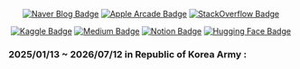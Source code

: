<div align="center">
<!--
[![CharmStrange's GitHub Stats](https://github-readme-stats.vercel.app/api?username=CharmStrange&show_icons=true&bg_color=40,FFFFFF,FFFFFF,FFFFFF&title_color=000000&text_color=000000&icon_color=DAA520&border_color=FFFFFF&count_private=true)](https://github.com/anuraghazra/github-readme-stats)
-->

<!--
[![GitHub Streak](https://streak-stats.demolab.com?user=CharmStrange&theme=transparent&date_format=%5BY.%5Dn.j)](https://git.io/streak-stats)
-->

<!--

![Top Language](https://github-readme-stats.vercel.app/api/top-langs/?username=CharmStrange&title_color=FFFFFF&text_color=000000&border_color=FFFFFF)

-->

<!--
[![LinkedIn Badge](https://img.shields.io/badge/LinkedIn-0077B5?logo=linkedin&logoColor=white&style=for-the-badge)](https://www.linkedin.com/in/kunhee-lee-1a8a1a27a/)
-->

[![Naver Blog Badge](https://img.shields.io/badge/Naver_Blog-03C75A?logo=naver&logoColor=white&style=for-the-badge)](https://blog.naver.com/zetmond)
[![Apple Arcade Badge](https://img.shields.io/badge/What_I_Learned/Studied-C71A36?logo=applearcade&logoColor=white&style=for-the-badge)](전공과목.md)
[![StackOverflow Badge](https://img.shields.io/badge/StackOverflow-F58025?logo=stackoverflow&logoColor=white&style=for-the-badge)](https://stackoverflow.com/users/21331589/normaltoad)


[![Kaggle Badge](https://img.shields.io/badge/Kaggle-20BEFF?logo=kaggle&logoColor=white&style=for-the-badge)](https://www.kaggle.com/seventyfivebyte)
[![Medium Badge](https://img.shields.io/badge/_Medium-000000?logo=medium&logoColor=white&style=for-the-badge)](https://medium.com/@l033illil.l1ili.l.ili.l11)
[![Notion Badge](https://img.shields.io/badge/Notion-FFFFFF?logo=notion&logoColor=000000&style=for-the-badge)](https://strangecharmsailer.notion.site/Efficient-Productivity-with-Notion-5dda0df6ec804f2fabc809699b1904d5?pvs=4)
[![Hugging Face Badge](https://img.shields.io/badge/😊_Hugging_Face-E33332?logo=&logoColor=white&style=for-the-badge)](https://huggingface.co/DivineFrog)

</div>

### 2025/01/13 ~ 2026/07/12 in Republic of Korea Army :

<!--
https://github.com/CharmStrange/Study/blob/main/README.md
-->
